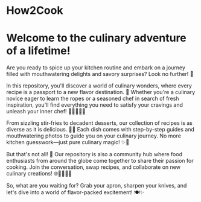 # How2Cook

# Welcome to the culinary adventure of a lifetime!

Are you ready to spice up your kitchen routine and embark on a journey filled with mouthwatering delights and savory surprises? Look no further! 🚀

In this repository, you'll discover a world of culinary wonders, where every recipe is a passport to a new flavor destination. 🌟 Whether you're a culinary novice eager to learn the ropes or a seasoned chef in search of fresh inspiration, you'll find everything you need to satisfy your cravings and unleash your inner chef! 🎩👩‍🍳👨‍🍳

From sizzling stir-fries to decadent desserts, our collection of recipes is as diverse as it is delicious. 🍜🍰 Each dish comes with step-by-step guides and mouthwatering photos to guide you on your culinary journey. No more kitchen guesswork—just pure culinary magic! ✨💫

But that's not all! 🎉 Our repository is also a community hub where food enthusiasts from around the globe come together to share their passion for cooking. Join the conversation, swap recipes, and collaborate on new culinary creations! 🌐👩‍🍳👨‍🍳

So, what are you waiting for? Grab your apron, sharpen your knives, and let's dive into a world of flavor-packed excitement! 🍽️✨
